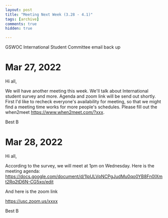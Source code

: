 ```yaml
---
layout: post
title: "Meeting Next Week (3.28 - 4.1)"
tags: [archive]
comments: true
hidden: true

---
```

GSWOC International Student Committee email back up

# Mar 27, 2022
Hi all,

We will have another meeting this week. We'll talk about International student survey and more. Agenda and zoom link will be send out shortly. First I'd like to recheck everyone's availability for meeting, so that we might find a meeting time works for more people's schedules. Please fill out the when2meet https://www.when2meet.com/?xxx.

Best
B

# Mar 28, 2022
Hi all, 

According to the survey, we will meet at 1pm on Wednesday. Here is the meeting agenda: 
https://docs.google.com/document/d/1lpULVpNCPgJudMu0qo0YB8Fn0IXmt2Rq2tD6N-CG5xo/edit

And here is the zoom link

https://usc.zoom.us/xxxx


Best
B